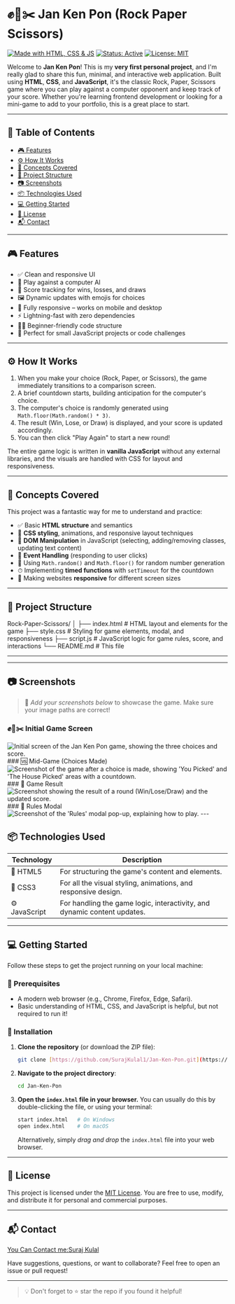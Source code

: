 # ✊📄✂️ Jan Ken Pon (Rock Paper Scissors)

[![Made with HTML, CSS & JS](https://img.shields.io/badge/Made%20with-HTML%2C%20CSS%2C%20JS-orange.svg?style=for-the-badge&logo=html5)](https://developer.mozilla.org/en-US/docs/Web)
[![Status: Active](https://img.shields.io/badge/Status-Active-brightgreen.svg?style=for-the-badge)]()
[![License: MIT](https://img.shields.io/badge/License-MIT-blue.svg?style=for-the-badge)](LICENSE)

Welcome to **Jan Ken Pon**! This is my **very first personal project**, and I'm really glad to share this fun, minimal, and interactive web application. Built using **HTML**, **CSS**, and **JavaScript**, it's the classic Rock, Paper, Scissors game where you can play against a computer opponent and keep track of your score. Whether you're learning frontend development or looking for a mini-game to add to your portfolio, this is a great place to start.

---

## 📑 Table of Contents

- [🎮 Features](#-features)
- [⚙ How It Works](#-how-it-works)
- [🧠 Concepts Covered](#-concepts-covered)
- [📂 Project Structure](#-project-structure)
- [📷 Screenshots](#-screenshots)
- [📦 Technologies Used](#-technologies-used)
- [💻 Getting Started](#-getting-started)
- [📄 License](#-license)
- [📬 Contact](#-contact)


---

## 🎮 Features

* ✅ Clean and responsive UI
* 🤖 Play against a computer AI
* 🔢 Score tracking for wins, losses, and draws
* 🖼 Dynamic updates with emojis for choices
* 📱 Fully responsive – works on mobile and desktop
* ⚡ Lightning-fast with zero dependencies
* 👨‍🏫 Beginner-friendly code structure
* 🧩 Perfect for small JavaScript projects or code challenges

---

## ⚙ How It Works

1.  When you make your choice (Rock, Paper, or Scissors), the game immediately transitions to a comparison screen.
2.  A brief countdown starts, building anticipation for the computer's choice.
3.  The computer's choice is randomly generated using `Math.floor(Math.random() * 3)`.
4.  The result (Win, Lose, or Draw) is displayed, and your score is updated accordingly.
5.  You can then click "Play Again" to start a new round!

The entire game logic is written in **vanilla JavaScript** without any external libraries, and the visuals are handled with CSS for layout and responsiveness.

---

## 🧠 Concepts Covered

This project was a fantastic way for me to understand and practice:

* ✅ Basic **HTML structure** and semantics
* 🎨 **CSS styling**, animations, and responsive layout techniques
* 🧠 **DOM Manipulation** in JavaScript (selecting, adding/removing classes, updating text content)
* 🔁 **Event Handling** (responding to user clicks)
* 🧮 Using `Math.random()` and `Math.floor()` for random number generation
* ⏱ Implementing **timed functions** with `setTimeout` for the countdown
* 📱 Making websites **responsive** for different screen sizes

---

## 📂 Project Structure

Rock-Paper-Scissors/
│
├── index.html         # HTML layout and elements for the game
├── style.css          # Styling for game elements, modal, and responsiveness
├── script.js          # JavaScript logic for game rules, score, and interactions
└── README.md          # This file

---

---

## 📷 Screenshots

> 📸 *Add your screenshots below* to showcase the game. Make sure your image paths are correct!

### ✊📄✂️ Initial Game Screen
![Initial screen of the Jan Ken Pon game, showing the three choices and score.](assets/screenshot-main-game.png) ### 🆚 Mid-Game (Choices Made)
![Screenshot of the game after a choice is made, showing 'You Picked' and 'The House Picked' areas with a countdown.](assets/screenshot-your-pick.png) ### 🎉 Game Result
![Screenshot showing the result of a round (Win/Lose/Draw) and the updated score.](assets/screenshot-result.png) ### 📖 Rules Modal
![Screenshot of the 'Rules' modal pop-up, explaining how to play.](assets/screenshot-rules-modal.png) ---

## 📦 Technologies Used

| Technology | Description |
|------------|-------------|
| 🧱 HTML5   | For structuring the game's content and elements. |
| 🎨 CSS3    | For all the visual styling, animations, and responsive design. |
| ⚙ JavaScript | For handling the game logic, interactivity, and dynamic content updates. |

---

## 💻 Getting Started

Follow these steps to get the project running on your local machine:

### 🔧 Prerequisites

* A modern web browser (e.g., Chrome, Firefox, Edge, Safari).
* Basic understanding of HTML, CSS, and JavaScript is helpful, but not required to run it!

### 🚀 Installation

1.  **Clone the repository** (or download the ZIP file):
    ```bash
    git clone [https://github.com/SurajKulal1/Jan-Ken-Pon.git](https://github.com/SurajKulal1/Jan-Ken-Pon.git)
    ```

2.  **Navigate to the project directory**:
    ```bash
    cd Jan-Ken-Pon
    ```

3.  **Open the `index.html` file in your browser.** You can usually do this by double-clicking the file, or using your terminal:
    ```bash
    start index.html   # On Windows
    open index.html    # On macOS
    ```
    Alternatively, simply *drag and drop* the `index.html` file into your web browser.

---

## 📄 License

This project is licensed under the [MIT License](LICENSE). You are free to use, modify, and distribute it for personal and commercial purposes.

---

## 📬 Contact

[You Can Contact me:Suraj Kulal](https://github.com/SurajKulal1)

Have suggestions, questions, or want to collaborate? Feel free to open an issue or pull request!

---

> 💡 Don't forget to ⭐ star the repo if you found it helpful!
